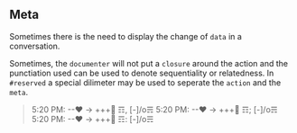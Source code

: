 ## Meta
Sometimes there is the need to display the change of `data` in a conversation.
> [5:20 PM: --❤ -> +++👀 ☶]: [-]/o☴

Sometimes, the `documenter` will not put a `closure` around the action and the punctiation used can be used to denote sequentiality or relatedness.  In `#reserved` a special dilimeter may be used to seperate the `action` and the `meta`.
> 5:20 PM: --❤ -> +++👀 ☶, [-]/o☴
> 5:20 PM: --❤ -> +++👀 ☶; [-]/o☴
> 5:20 PM: --❤ -> +++👀 ☶: [-]/o☴